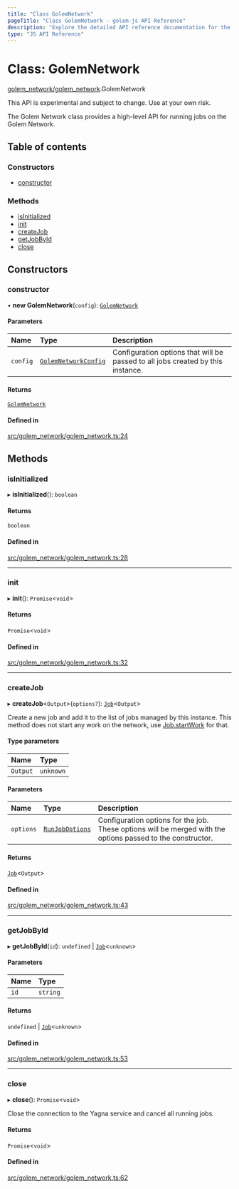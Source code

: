 ```yaml
---
title: "Class GolemNetwork"
pageTitle: "Class GolemNetwork - golem-js API Reference"
description: "Explore the detailed API reference documentation for the Class GolemNetwork within the golem-js SDK for the Golem Network."
type: "JS API Reference"
---
```

# Class: GolemNetwork

[golem\_network/golem\_network](../modules/golem_network_golem_network).GolemNetwork

This API is experimental and subject to change. Use at your own risk.

The Golem Network class provides a high-level API for running jobs on the Golem Network.

## Table of contents

### Constructors

- [constructor](golem_network_golem_network.GolemNetwork#constructor)

### Methods

- [isInitialized](golem_network_golem_network.GolemNetwork#isinitialized)
- [init](golem_network_golem_network.GolemNetwork#init)
- [createJob](golem_network_golem_network.GolemNetwork#createjob)
- [getJobById](golem_network_golem_network.GolemNetwork#getjobbyid)
- [close](golem_network_golem_network.GolemNetwork#close)

## Constructors

### constructor

• **new GolemNetwork**(`config`): [`GolemNetwork`](golem_network_golem_network.GolemNetwork)

#### Parameters

| Name | Type | Description |
| :------ | :------ | :------ |
| `config` | [`GolemNetworkConfig`](../modules/golem_network_golem_network#golemnetworkconfig) | Configuration options that will be passed to all jobs created by this instance. |

#### Returns

[`GolemNetwork`](golem_network_golem_network.GolemNetwork)

#### Defined in

[src/golem_network/golem_network.ts:24](https://github.com/golemfactory/golem-js/blob/22da85c/src/golem_network/golem_network.ts#L24)

## Methods

### isInitialized

▸ **isInitialized**(): `boolean`

#### Returns

`boolean`

#### Defined in

[src/golem_network/golem_network.ts:28](https://github.com/golemfactory/golem-js/blob/22da85c/src/golem_network/golem_network.ts#L28)

___

### init

▸ **init**(): `Promise`\<`void`\>

#### Returns

`Promise`\<`void`\>

#### Defined in

[src/golem_network/golem_network.ts:32](https://github.com/golemfactory/golem-js/blob/22da85c/src/golem_network/golem_network.ts#L32)

___

### createJob

▸ **createJob**\<`Output`\>(`options?`): [`Job`](job_job.Job)\<`Output`\>

Create a new job and add it to the list of jobs managed by this instance.
This method does not start any work on the network, use [Job.startWork](job_job.Job#startwork) for that.

#### Type parameters

| Name | Type |
| :------ | :------ |
| `Output` | `unknown` |

#### Parameters

| Name | Type | Description |
| :------ | :------ | :------ |
| `options` | [`RunJobOptions`](../modules/job_job#runjoboptions) | Configuration options for the job. These options will be merged with the options passed to the constructor. |

#### Returns

[`Job`](job_job.Job)\<`Output`\>

#### Defined in

[src/golem_network/golem_network.ts:43](https://github.com/golemfactory/golem-js/blob/22da85c/src/golem_network/golem_network.ts#L43)

___

### getJobById

▸ **getJobById**(`id`): `undefined` \| [`Job`](job_job.Job)\<`unknown`\>

#### Parameters

| Name | Type |
| :------ | :------ |
| `id` | `string` |

#### Returns

`undefined` \| [`Job`](job_job.Job)\<`unknown`\>

#### Defined in

[src/golem_network/golem_network.ts:53](https://github.com/golemfactory/golem-js/blob/22da85c/src/golem_network/golem_network.ts#L53)

___

### close

▸ **close**(): `Promise`\<`void`\>

Close the connection to the Yagna service and cancel all running jobs.

#### Returns

`Promise`\<`void`\>

#### Defined in

[src/golem_network/golem_network.ts:62](https://github.com/golemfactory/golem-js/blob/22da85c/src/golem_network/golem_network.ts#L62)
